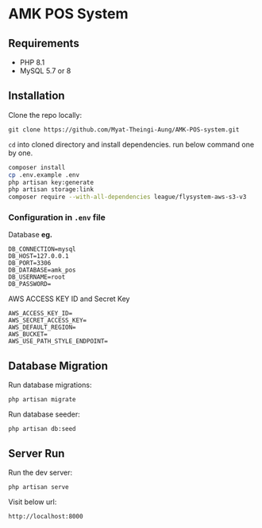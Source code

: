 # AMK POS System

## Requirements
- PHP 8.1
- MySQL 5.7 or 8

## Installation

Clone the repo locally:
```
git clone https://github.com/Myat-Theingi-Aung/AMK-POS-system.git
```

`cd` into cloned directory and install dependencies. run below command one by one.
```bash
composer install
cp .env.example .env
php artisan key:generate
php artisan storage:link
composer require --with-all-dependencies league/flysystem-aws-s3-v3
```

### Configuration in `.env` file

Database **eg.**
```
DB_CONNECTION=mysql
DB_HOST=127.0.0.1
DB_PORT=3306
DB_DATABASE=amk_pos
DB_USERNAME=root
DB_PASSWORD=
```

AWS ACCESS KEY ID and Secret Key
```
AWS_ACCESS_KEY_ID=
AWS_SECRET_ACCESS_KEY=
AWS_DEFAULT_REGION=
AWS_BUCKET=
AWS_USE_PATH_STYLE_ENDPOINT=
```

## Database Migration

Run database migrations:
```
php artisan migrate
```

Run database seeder:
```
php artisan db:seed
```

## Server Run

Run the dev server:
```
php artisan serve
```

Visit below url:
```
http://localhost:8000
```
